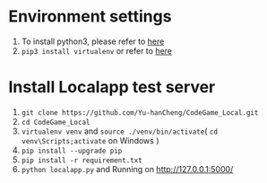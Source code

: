 # Environment settings
1. To install python3, please refer to [here](https://realpython.com/installing-python/) 
2. `pip3 install virtualenv` or refer to [here](https://packaging.python.org/tutorials/installing-packages/#creating-virtual-environments)

# Install Localapp test server
1. `git clone https://github.com/Yu-hanCheng/CodeGame_Local.git`
2. `cd CodeGame_Local`
1. `virtualenv venv` and `source ./venv/bin/activate`( `cd venv\Scripts;activate` on Windows )
3. `pip install --upgrade pip`
4. `pip install -r requirement.txt`
5. `python localapp.py` and Running on http://127.0.0.1:5000/
